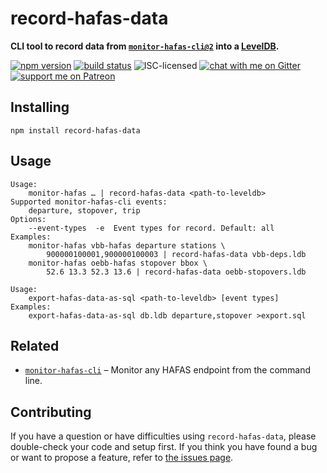 # record-hafas-data

**CLI tool to record data from [`monitor-hafas-cli@2`](https://github.com/derhuerst/monitor-hafas-cli) into a [LevelDB](http://leveldb.org).**

[![npm version](https://img.shields.io/npm/v/record-hafas-data.svg)](https://www.npmjs.com/package/record-hafas-data)
[![build status](https://api.travis-ci.org/derhuerst/record-hafas-data.svg?branch=master)](https://travis-ci.org/derhuerst/record-hafas-data)
![ISC-licensed](https://img.shields.io/github/license/derhuerst/record-hafas-data.svg)
[![chat with me on Gitter](https://img.shields.io/badge/chat%20with%20me-on%20gitter-512e92.svg)](https://gitter.im/derhuerst)
[![support me on Patreon](https://img.shields.io/badge/support%20me-on%20patreon-fa7664.svg)](https://patreon.com/derhuerst)


## Installing

```shell
npm install record-hafas-data
```


## Usage

```
Usage:
	monitor-hafas … | record-hafas-data <path-to-leveldb>
Supported monitor-hafas-cli events:
	departure, stopover, trip
Options:
	--event-types  -e  Event types for record. Default: all
Examples:
	monitor-hafas vbb-hafas departure stations \
		900000100001,900000100003 | record-hafas-data vbb-deps.ldb
	monitor-hafas oebb-hafas stopover bbox \
		52.6 13.3 52.3 13.6 | record-hafas-data oebb-stopovers.ldb
```

```
Usage:
	export-hafas-data-as-sql <path-to-leveldb> [event types]
Examples:
	export-hafas-data-as-sql db.ldb departure,stopover >export.sql
```


## Related

- [`monitor-hafas-cli`](https://github.com/derhuerst/monitor-hafas-cli) – Monitor any HAFAS endpoint from the command line.


## Contributing

If you have a question or have difficulties using `record-hafas-data`, please double-check your code and setup first. If you think you have found a bug or want to propose a feature, refer to [the issues page](https://github.com/derhuerst/record-hafas-data/issues).
